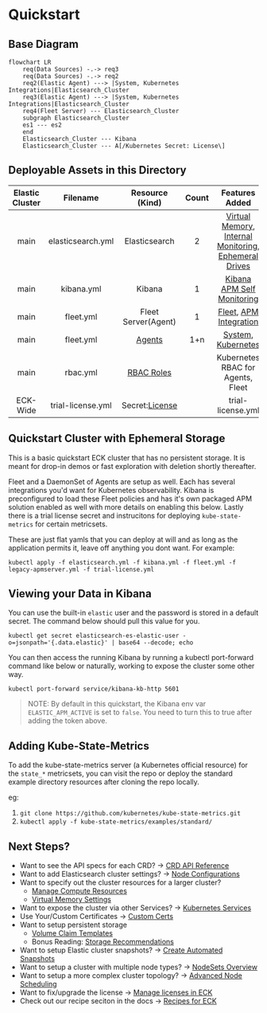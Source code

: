 # Quickstart

## Base Diagram

```mermaid
flowchart LR
	req(Data Sources) -.-> req3
	req(Data Sources) -.-> req2
	req2(Elastic Agent) ---> |System, Kubernetes Integrations|Elasticsearch_Cluster
	req3(Elastic Agent) ---> |System, Kubernetes Integrations|Elasticsearch_Cluster
	req4(Fleet Server) --- Elasticsearch_Cluster
	subgraph Elasticsearch_Cluster
	es1 --- es2
	end
	Elasticsearch_Cluster --- Kibana
	Elasticsearch_Cluster --- A[/Kubernetes Secret: License\]
```


## Deployable Assets in this Directory

| Elastic Cluster | Filename | Resource (Kind) | Count |  Features Added |
| :-------------: |:-------------:| :-------------: | :-------------: | :-------------: |
|main|elasticsearch.yml|Elasticsearch|2|[Virtual Memory](https://www.elastic.co/guide/en/cloud-on-k8s/current/k8s-virtual-memory.html), [Internal Monitoring](https://www.elastic.co/guide/en/cloud-on-k8s/current/k8s-stack-monitoring.html), [Ephemeral Drives](https://www.elastic.co/guide/en/cloud-on-k8s/current/k8s-volume-claim-templates.html#k8s_emptydir)|
|main|kibana.yml|Kibana|1|[Kibana APM Self Monitoring](https://www.elastic.co/guide/en/kibana/current/kibana-debugging.html)|
|main|fleet.yml|Fleet Server(Agent)|1|[Fleet](https://www.elastic.co/guide/en/cloud-on-k8s/current/k8s-elastic-agent-fleet.html), [APM Integration](https://www.elastic.co/guide/en/apm/guide/current/upgrade-to-apm-integration.html) |
|main|fleet.yml|[Agents](https://www.elastic.co/guide/en/cloud-on-k8s/current/k8s-elastic-agent-fleet-configuration-examples.html)|1+n|[System](https://docs.elastic.co/en/integrations/system), [Kubernetes](https://docs.elastic.co/integrations/kubernetes)|
|main|rbac.yml|[RBAC Roles](https://kubernetes.io/docs/reference/access-authn-authz/rbac/)||Kubernetes RBAC for Agents, Fleet|
|ECK-Wide|trial-license.yml|Secret:[License](https://www.elastic.co/guide/en/cloud-on-k8s/current/k8s-licensing.html)||trial-license.yml|[Trial License](https://www.elastic.co/guide/en/cloud-on-k8s/current/k8s-licensing.html#k8s-start-trial)|

## Quickstart Cluster with Ephemeral Storage

This is a basic quickstart ECK cluster that has no persistent storage.  It is meant for drop-in demos or fast exploration with deletion shortly thereafter.

Fleet and a DaemonSet of Agents are setup as well.  Each has several integrations you'd want for Kubernetes observability.  Kibana is preconfigured to load these Fleet policies and has it's own packaged APM solution enabled as well with more details on enabling this below. Lastly there is a trial license secret and instrucitons for deploying `kube-state-metrics` for certain metricsets.

These are just flat yamls that you can deploy at will and as long as the application permits it, leave off anything you dont want. For example:

`kubectl apply -f elasticsearch.yml -f kibana.yml -f fleet.yml -f legacy-apmserver.yml -f trial-license.yml`

## Viewing your Data in Kibana

You can use the built-in `elastic` user and the password is stored in a default secret. The command below should pull this value for you. 

`kubectl get secret elasticsearch-es-elastic-user -o=jsonpath='{.data.elastic}' | base64 --decode; echo`

You can then access the running Kibana by running a kubectl port-forward command like below or naturally, working to expose the cluster some other way.

`kubectl port-forward service/kibana-kb-http 5601`


> NOTE: By default in this quickstart, the Kibana env var `ELASTIC_APM_ACTIVE` is set to `false`. You need to turn this to true after adding the token above.

## Adding Kube-State-Metrics

To add the kube-state-metrics server (a Kubernetes official resource) for the `state_*` metricsets, you can visit the repo or deploy the standard example directory resources after cloning the repo locally.

eg:
1. `git clone https://github.com/kubernetes/kube-state-metrics.git`
2. `kubectl apply -f kube-state-metrics/examples/standard/`

## Next Steps?

- Want to see the API specs for each CRD? -> [CRD API Reference](https://www.elastic.co/guide/en/cloud-on-k8s/current/k8s-api-reference.html)
- Want to add Elasticsearch cluster settings? -> [Node Configurations](https://www.elastic.co/guide/en/cloud-on-k8s/current/k8s-node-configuration.html)
- Want to specify out the cluster resources for a larger cluster?
	+ [Manage Compute Resources](https://www.elastic.co/guide/en/cloud-on-k8s/current/k8s-managing-compute-resources.html)
	+ [Virtual Memory Settings](https://www.elastic.co/guide/en/cloud-on-k8s/current/k8s-virtual-memory.html)
- Want to expose the cluster via other Services? -> [Kubernetes Services](https://www.elastic.co/guide/en/cloud-on-k8s/current/k8s-services.html)
- Use Your/Custom Certificates -> [Custom Certs](https://www.elastic.co/guide/en/cloud-on-k8s/current/k8s-custom-http-certificate.html)
- Want to setup persistent storage
	+ [Volume Claim Templates](https://www.elastic.co/guide/en/cloud-on-k8s/current/k8s-volume-claim-templates.html)
	+ Bonus Reading: [Storage Recommendations](https://www.elastic.co/guide/en/cloud-on-k8s/current/k8s-storage-recommendations.html) 
- Want to setup Elastic cluster snapshots? -> [Create Automated Snapshots](https://www.elastic.co/guide/en/cloud-on-k8s/current/k8s-snapshots.html)
- Want to setup a cluster with multiple node types? -> [NodeSets Overview](https://www.elastic.co/guide/en/cloud-on-k8s/current/k8s-orchestration.html)
- Want to setup a more complex cluster topology? -> [Advanced Node Scheduling](https://www.elastic.co/guide/en/cloud-on-k8s/current/k8s-advanced-node-scheduling.html)
- Want to fix/upgrade the license -> [Manage licenses in ECK](https://www.elastic.co/guide/en/cloud-on-k8s/current/k8s-licensing.html)
- Check out our recipe seciton in the docs -> [Recipes for ECK](https://www.elastic.co/guide/en/cloud-on-k8s/current/k8s-recipes.html)

